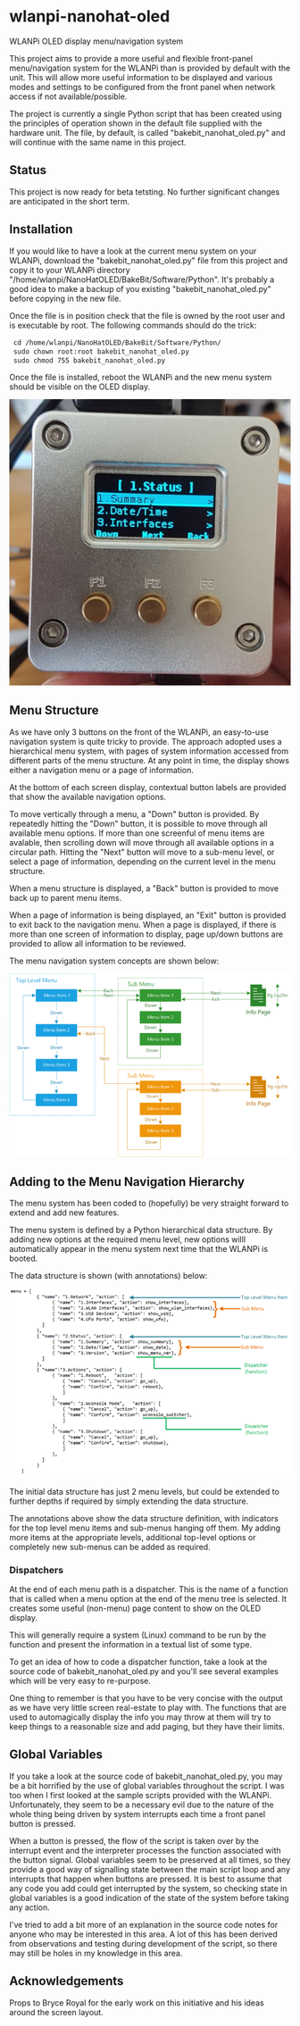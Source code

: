 # wlanpi-nanohat-oled
WLANPi OLED display menu/navigation system

This project aims to provide a more useful and flexible front-panel menu/navigation system for the WLANPi than is provided by default with the unit. This will allow more useful information to be displayed and various modes and settings to be configured from the front panel when network access if not available/possible.

The project is currently a single Python script that has been created using the principles of operation shown in the default file supplied with the hardware unit. The file, by default, is called "bakebit_nanohat_oled.py" and will continue with the same name in this project.

## Status

This project is now ready for beta tetsting. No further significant changes are anticipated in the short term.

## Installation

If you would like to have a look at the current menu system on your WLANPi, download the "bakebit_nanohat_oled.py" file from this project and copy it to your WLANPi directory "/home/wlanpi/NanoHatOLED/BakeBit/Software/Python". It's probably a good idea to make a backup of you existing "bakebit_nanohat_oled.py" before copying in the new file.

Once the file is in position check that the file is owned by the root user and is executable by root. The following commands should do the trick:

```
 cd /home/wlanpi/NanoHatOLED/BakeBit/Software/Python/
 sudo chown root:root bakebit_nanohat_oled.py
 sudo chmod 755 bakebit_nanohat_oled.py
```

Once the file is installed, reboot the WLANPi and the new menu system should be visible on the OLED display.

![WLANPi Menu](https://github.com/WLAN-Pi/wlanpi-nanohat-oled/blob/master/images/wlanpi_menu.jpg)

## Menu Structure

As we have only 3 buttons on the front of the WLANPi, an easy-to-use navigation system is quite tricky to provide. The approach adopted uses a hierarchical menu system, with pages of system information accessed from different parts of the menu structure. At any point in time, the display shows either a navigation menu or a page of information.

At the bottom of each screen display, contextual button labels are provided that show the available navigation options.

To move vertically through a menu, a "Down" button is provided. By repeatedly hitting the "Down" button, it is possible to move through all available menu options. If more than one screenful of menu items are avalable, then scrolling down will move through all available options in a circular path. Hitting the "Next" button will move to a sub-menu level, or select a page of information, depending on the current level in the menu structure.

When a menu structure is displayed, a "Back" button is provided to move back up to parent menu items. 

When a page of information is being displayed, an "Exit" button is provided to exit back to the navigation menu. When a page is displayed, if there is more than one screen of information to display, page up/down buttons are provided to allow all information to be reviewed.

The menu navigation system concepts are shown below:


![WLANPi Menu Navigation](https://github.com/WLAN-Pi/wlanpi-nanohat-oled/blob/master/images/Navigation.png)


## Adding to the Menu Navigation Hierarchy

The menu system has been coded to (hopefully) be very straight forward to extend and add new features.

The menu system is defined by a Python hierarchical data structure. By adding new options at the required menu level, new options willl automatically appear in the menu system next time that the WLANPi is booted.

The data structure is shown (with annotations) below:


![WLANPi Menu Data Structure](https://github.com/WLAN-Pi/wlanpi-nanohat-oled/blob/master/images/Menu_Data_Structure.png)

The initial data structure has just 2 menu levels, but could be extended to further depths if required by simply extending the data structure.

The annotations above show the data structure definition, with indicators for the top level menu items and sub-menus hanging off them. My adding more items at the appropriate levels, additional top-level options or completely new sub-menus can be added as required.

### Dispatchers

At the end of each menu path is a dispatcher. This is the name of a function that is called when a menu option at the end of the menu tree is selected. It creates some useful (non-menu) page content to show on the OLED display.

This will generally require a system (Linux) command to be run by the function and present the information in a textual list of some type. 

To get an idea of how to code a dispatcher function, take a look at the source code of bakebit_nanohat_oled.py and you'll see several examples which will be very easy to re-purpose. 

One thing to remember is that you have to be very concise with the output as we have very little screen real-estate to play with. The functions that are used to automagically display the info you may throw at them will try to keep things to a reasonable size and add paging, but they have their limits.


## Global Variables

If you take a look at the source code of bakebit_nanohat_oled.py, you may be a bit horrified by the use of global variables throughout the script. I was too when I first looked at the sample scripts provided with the WLANPi. Unfortunately, they seem to be a necessary evil due to the nature of the whole thing being driven by system interrupts each time a front panel button is pressed.

When a button is pressed, the flow of the script is taken over by the interrupt event and the interpreter processes the function associated with the button signal. Global variables seem to be preserved at all times, so they provide a good way of signalling state between the main script loop and any interrupts that happen when buttons are pressed. It is best to assume that any code you add could get interrupted by the system, so checking state in global variables is a good indication of the state of the system before taking any action.

I've tried to add a bit more of an explanation in the source code notes for anyone who may be interested in this area. A lot of this has been derived from observations and testing during development of the script, so there may still be holes in my knowledge in this area.

## Acknowledgements

Props to Bryce Royal for the early work on this initiative and his ideas around the screen layout.
